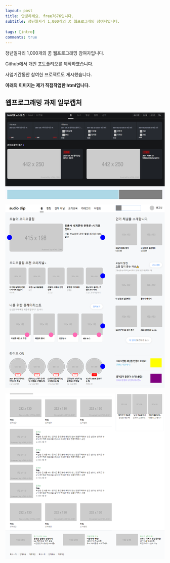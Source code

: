 ```yaml
---
layout: post
title: 안녕하세요. free7676입니다.
subtitle: 청년일자리 1,000개의 꿈 웹프로그래밍 참여자입니다.

tags: [intro]
comments: true
---
```


청년일자리 1,000개의 꿈 웹프로그래밍 참여자입니다.<br>

Github에서 개인 포토폴리오를 제작하였습니다.<br>

사업기간동안 참여한 프로젝트도 게시했습니다.<br>

**아래의 이미지는 제가 직접작업한 html입니다.**

## 웹프로그래밍 과제 일부캡처



![Crepe](/assets/img/project3.png)


![Crepe](/assets/img/project1.png)


![Crepe](/assets/img/project4.png)
